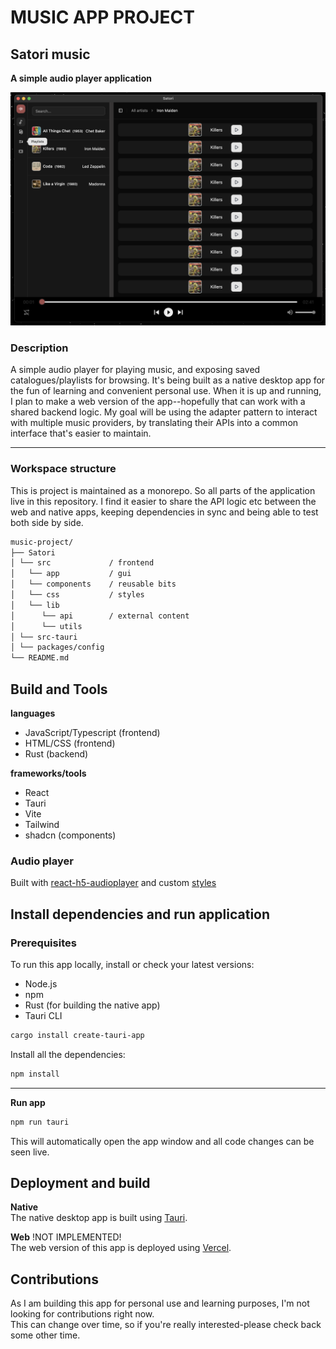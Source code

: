 # MUSIC APP PROJECT

## Satori music

**A simple audio player application**<br/>

![image](src/assets/satori-screenshot.png)

### Description

A simple audio player for playing music, and exposing saved catalogues/playlists for browsing. It's being built as a native desktop app for the fun of learning and convenient personal use. When it is up and running, I plan to make a web version of the app--hopefully that can work with a shared backend logic. My goal will be using the adapter pattern to interact with multiple music providers, by translating their APIs into a common interface that's easier to maintain.

---

### Workspace structure

This is project is maintained as a monorepo. So all parts of the application live in this repository. I find it easier to share the API logic etc between the web and native apps, keeping dependencies in sync and being able to test both side by side.

```bash
music-project/
├── Satori
│ └── src             / frontend
│   └── app           / gui
│   └── components    / reusable bits
│   └── css           / styles
│   └── lib
│      └── api        / external content
│      └── utils
│ └── src-tauri
│ └── packages/config
└── README.md
```

## Build and Tools

**languages**

- JavaScript/Typescript (frontend)
- HTML/CSS (frontend)
- Rust (backend)

**frameworks/tools**

- React
- Tauri
- Vite
- Tailwind
- shadcn (components)

### Audio player

Built with
[react-h5-audioplayer](https://www.npmjs.com/package/react-h5-audio-player/v/2.3.2)
and custom [styles](src/css/audioplayer/README.md)

## Install dependencies and run application

### Prerequisites

To run this app locally, install or check your latest versions:

- Node.js
- npm
- Rust (for building the native app)
- Tauri CLI

```bash
cargo install create-tauri-app
```

Install all the dependencies:

```bash
npm install
```

---

**Run app**

```bash
npm run tauri
```

This will automatically open the app window and all code changes can be seen live.

## Deployment and build

**Native**<br/>
The native desktop app is built using [Tauri](https://v2.tauri.app).

**Web** !NOT IMPLEMENTED!<br/>
The web version of this app is deployed using [Vercel](https://vercel.com/home).

## Contributions

As I am building this app for personal use and learning purposes, I'm not looking for contributions right now.<br/> This can change over time, so if you're really interested-please check back some other time.
